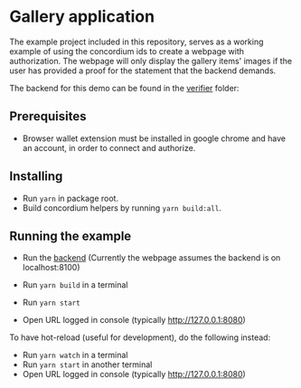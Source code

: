# Gallery application

The example project included in this repository, serves as a working example of using the concordium ids to create a webpage with authorization.
The webpage will only display the gallery items' images if the user has provided a proof for the statement that the backend demands.

The backend for this demo can be found in the [verifier](./verifier/) folder:

## Prerequisites

-   Browser wallet extension must be installed in google chrome and have an account, in order to connect and authorize.

## Installing

-   Run `yarn` in package root.
-   Build concordium helpers by running `yarn build:all`.

## Running the example

-   Run the [backend](./verifier/) (Currently the webpage assumes the backend is on localhost:8100)

-   Run `yarn build` in a terminal
-   Run `yarn start`
-   Open URL logged in console (typically http://127.0.0.1:8080)

To have hot-reload (useful for development), do the following instead:

-   Run `yarn watch` in a terminal
-   Run `yarn start` in another terminal
-   Open URL logged in console (typically http://127.0.0.1:8080)
